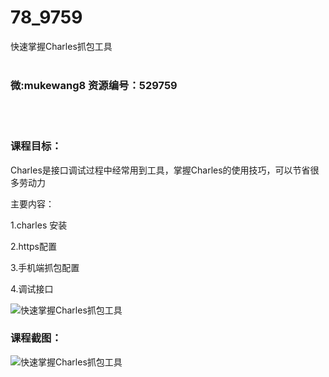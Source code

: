 # 78_9759
快速掌握Charles抓包工具
<br/></br>
<h3>微:mukewang8 资源编号：529759</h3>
<br/></br>
<h3>课程目标：</h3>
<p><a title="查看与 Charles 相关的文章" target="_blank">Charles</a>是接口调试过程中经常用到工具，掌握Charles的使用技巧，可以节省很多劳动力</p>
<p>主要内容：</p>
<p>1.charles 安装</p>
<p>2.https配置</p>
<p>3.手机端抓包配置</p>
<p>4.调试接口</p>
<p><img src="https://www.ko996.com/wp-content/uploads/img/2020/01/1-11-300x169.png" alt="快速掌握Charles抓包工具"></p>
<h3>课程截图：</h3>
<p><img src="https://www.ko996.com/wp-content/uploads/img/2020/01/2-9.png" alt="快速掌握Charles抓包工具"></p>
